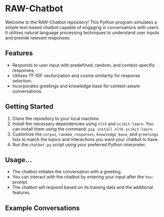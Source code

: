 # RAW-Chatbot


Welcome to the RAW-Chatbot repository! This Python program simulates a simple text-based chatbot capable of engaging in conversations with users. It utilizes natural language processing techniques to understand user inputs and provide relevant responses.

## Features

- Responds to user input with predefined, random, and context-specific responses.
- Utilizes TF-IDF vectorization and cosine similarity for response selection.
- Incorporates greetings and knowledge base for context-aware conversations.

## Getting Started

1. Clone the repository to your local machine.
2. Install the necessary dependencies using `nltk` and `scikit-learn`. You can install them using the command: `pip install nltk scikit-learn`.
3. Customize the `corpus`, `random_responses`, `knowledge_base`, and `greetings` lists to match the topics and interactions you want your chatbot to have.
4. Run the `chatbot.py` script using your preferred Python interpreter.

## Usage...

- The chatbot initiates the conversation with a greeting.
- You can interact with the chatbot by entering your input after the `You:` prompt.
- The chatbot will respond based on its training data and the additional features.

## Example Conversations

